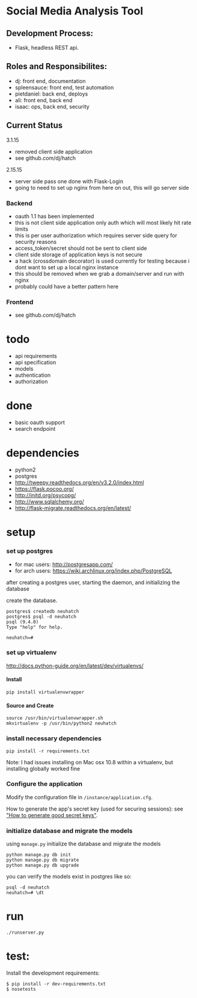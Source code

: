 # Social Media Analysis Tool

## Development Process:

- Flask, headless REST api.

## Roles and Responsibilites:
- dj: front end, documentation
- spleensauce: front end, test automation
- pietdaniel: back end, deploys
- ali: front end, back end
- isaac: ops, back end, security

## Current Status

3.1.15
- removed client side application
- see github.com/dj/hatch

2.15.15
- server side pass one done with Flask-Login
- going to need to set up nginx from here on out, this will go server side

### Backend

- oauth 1.1 has been implemented
- this is not client side application only auth which will most likely hit rate limits
- this is per user authorization which requires server side query for security reasons
 - access_token/secret should not be sent to client side
 - client side storage of application keys is not secure
- a hack (crossdomain decorator) is used currently for testing because i dont want to set up a local nginx instance
 - this should be removed when we grab a domain/server and run with nginx
 - probably could have a better pattern here

### Frontend
- see github.com/dj/hatch

# todo
- api requirements
- api specification
- models
- authentication
- authorization

# done
- basic oauth support
- search endpoint

# dependencies

- python2
- postgres
- http://tweepy.readthedocs.org/en/v3.2.0/index.html
- https://flask.pocoo.org/
- http://initd.org/psycopg/
- http://www.sqlalchemy.org/
- http://flask-migrate.readthedocs.org/en/latest/


# setup

### set up postgres

 - for mac users: http://postgresapp.com/
 - for arch users: https://wiki.archlinux.org/index.php/PostgreSQL

 after creating a postgres user, starting the daemon, and initializing the database

 create the database.
 ```
 postgres$ createdb neuhatch
 postgres$ psql -d neuhatch
 psql (9.4.0)
 Type "help" for help.

 neuhatch=#
 ```

### set up virtualenv

http://docs.python-guide.org/en/latest/dev/virtualenvs/

#### Install
```
pip install virtualenvwrapper
```

#### Source and Create
```
source /usr/bin/virtualenvwrapper.sh
mkvirtualenv -p /usr/bin/python2 neuhatch
```

### install necessary dependencies

```
pip install -r requirements.txt
```

Note: I had issues installing on Mac osx 10.8 within a virtualenv, but installing globally worked fine

### Configure the application

Modify the configuration file in ```/instance/application.cfg```.

How to generate the app's secret key (used for securing sessions): see ["How to generate good secret keys"](http://flask.pocoo.org/docs/0.10/quickstart/#sessions).

###  initialize database and migrate the models

using ```manage.py``` initialize the database and migrate the models

```
python manage.py db init
python manage.py db migrate
python manage.py db upgrade
```

you can verify the models exist in postgres like so:

```
psql -d neuhatch
neuhatch=# \dt
```

# run

```
./runserver.py
```

# test:

Install the development requirements:

    $ pip install -r dev-requirements.txt
    $ nosetests
